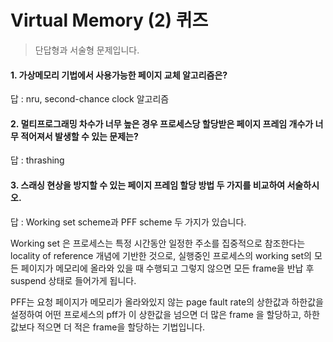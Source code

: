 # Virtual Memory (2) 퀴즈
> 단답형과 서술형 문제입니다.


#### 1. 가상메모리 기법에서 사용가능한 페이지 교체 알고리즘은? 

답 : nru, second-chance clock 알고리즘

#### 2. 멀티프로그래밍 차수가 너무 높은 경우 프로세스당 할당받은 페이지 프레임 개수가 너무 적어져서 발생할 수 있는 문제는?

답 : thrashing

#### 3. 스래싱 현상을 방지할 수 있는 페이지 프레임 할당 방법 두 가지를 비교하여 서술하시오.

답 : Working set scheme과 PFF scheme 두 가지가 있습니다. 

Working set 은 프로세스는 특정 시간동안 일정한 주소를 집중적으로 참조한다는 locality of reference 개념에 기반한 것으로, 실행중인 프로세스의 working set의 모든 페이지가 메모리에 올라와 있을 때 수행되고 그렇지 않으면 모든 frame을 반납 후 suspend 상태로 들어가게 됩니다. 

PFF는 요청 페이지가 메모리가 올라와있지 않는 page fault rate의 상한값과 하한값을 설정하여 어떤 프로세스의 pff가 이 상한값을 넘으면 더 많은 frame 을 할당하고, 하한값보다 적으면 더 적은 frame을 할당하는 기법입니다. 
